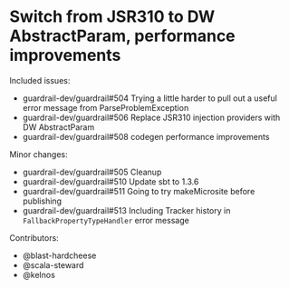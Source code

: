 Switch from JSR310 to DW AbstractParam, performance improvements
====

Included issues:
- guardrail-dev/guardrail#504 Trying a little harder to pull out a useful error message from ParseProblemException
- guardrail-dev/guardrail#506 Replace JSR310 injection providers with DW AbstractParam
- guardrail-dev/guardrail#508 codegen performance improvements

Minor changes:
- guardrail-dev/guardrail#505 Cleanup
- guardrail-dev/guardrail#510 Update sbt to 1.3.6
- guardrail-dev/guardrail#511 Going to try makeMicrosite before publishing
- guardrail-dev/guardrail#513 Including Tracker history in `FallbackPropertyTypeHandler` error message

Contributors:
- @blast-hardcheese
- @scala-steward
- @kelnos
